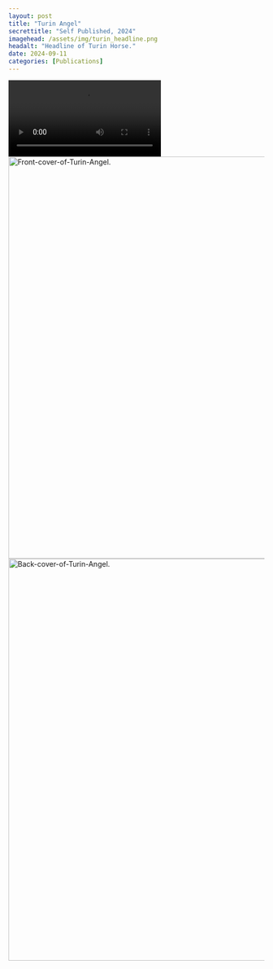 ```yaml
---
layout: post
title: "Turin Angel"
secrettitle: "Self Published, 2024"
imagehead: /assets/img/turin_headline.png
headalt: "Headline of Turin Horse."
date: 2024-09-11
categories: [Publications]
---
```


<video autoplay loop class="gifitem">
    <source src="/assets/video/turin.gif" type="video/gif">
    <source src="/assets/video/turin.mp4" type="video/mp4">
    Your browser does not support the video element.
</video>

<img src="/assets/img/turin_front_full.png" alt="Front-cover-of-Turin-Angel." width="790">

<img src="/assets/img/turin_back_full.png" alt="Back-cover-of-Turin-Angel." width="790">


